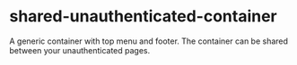 # shared-unauthenticated-container
A generic container with top menu and footer. The container can be shared between your unauthenticated pages.
